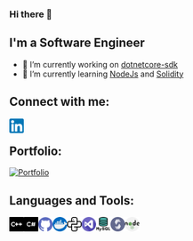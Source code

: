 ### Hi there 👋


## I'm a Software Engineer 

- 🔭 I’m currently working on [dotnetcore-sdk](https://github.com/arjunraghurama/dotnetcore-sdk)
- 🌱 I’m currently learning [NodeJs](https://nodejs.org/en/) and [Solidity](https://solidity.readthedocs.io/en/v0.7.4/#)

## Connect with me:

[<img align="left" alt="arjunraghurama | LinkedIn" width="26px" src="./assets/Linkedin.png" />][linkedin]


<br />

## Portfolio:

[![Portfolio](https://img.shields.io/website?style=for-the-badge&url=https%3A%2F%2Farjunraghurama.github.io%2Fcv%2F)](https://arjunraghurama.github.io/cv/ "Resume")
<br />

## Languages and Tools:

[<img align="left" alt="C++" title="C++" width="26px" src="./assets/Cplusplus.png" />][cpp]
[<img align="left" alt="C#" title="C#" width="26px" src="./assets/Csharp.png" />][c#]
[<img align="left" alt="GitHub" title="Github" width="26px" src="./assets/Github.png" />][github]
[<img align="left" alt="Docker"  title="Docker" width="26px" src="./assets/Docker.png" />][docker]

[<img align="left" alt="Python" title="Python" width="26px" src="./assets/Python.png" />][python]
[<img align="left" alt="Visual Studio" title="Visual Studio" width="26px" src="./assets/VisualStudio.png" />][visualstudio]
[<img align="left" alt="MySQL" title="MySQL" width="26px" src="./assets/MySQL.png" />][mysql]
[<img align="left" alt=" " title="Solidity" width="26px" src="./assets/Solidity.png" />][solidity]
[<img align="left"  title="Node Js" alt=" " width="26px" src="./assets/NodeJs.png" />][nodejs]

[linkedin]: https://linkedin.com/in/arjunraghurama
[cpp]: http://www.cplusplus.com/
[c#]: https://docs.microsoft.com/en-us/dotnet/csharp/
[github]: https://github.com/
[docker]: https://www.docker.com/
[python]: https://www.python.org/
[visualstudio]: https://visualstudio.microsoft.com/
[mysql]: https://www.mysql.com/
[solidity]: https://solidity.readthedocs.io/en/v0.7.4/#
[nodejs]: https://nodejs.org/en/
<!-- 
Solidity : https://user-images.githubusercontent.com/22273002/98341910-9f209400-2035-11eb-8cb9-319960aac71b.png
-->
<!--
<img align="left" alt=" " width="26px" src=" " />
![nodejs](https://user-images.githubusercontent.com/22273002/98466371-1e0ffb00-21f5-11eb-8e76-19f2f5ac475a.png)
![java-script-logo](https://user-images.githubusercontent.com/22273002/98466372-1f412800-21f5-11eb-9bc9-aeda07efb14c.png)
-->

<!--
[Pacs Data Migration tool]: 
-->
